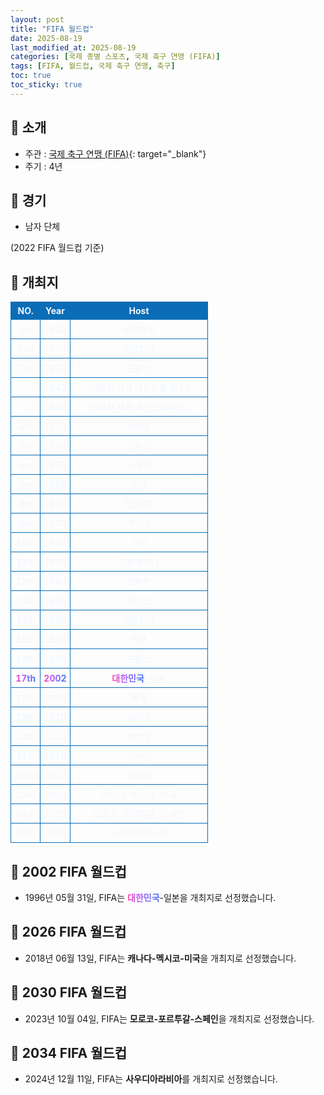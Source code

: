 ```yaml
---
layout: post
title: "FIFA 월드컵"
date: 2025-08-19
last_modified_at: 2025-08-19
categories: [국제 종별 스포츠, 국제 축구 연맹 (FIFA)]
tags: [FIFA, 월드컵, 국제 축구 연맹, 축구]
toc: true
toc_sticky: true
---
```

<style>
    /* 테이블 서식 */
    table {
        width: 100%;
        border-collapse: collapse;
        font-size: 14px;
        color: #f0f6fc;
      }
      th, td {
        border: 1px solid #0B6DB7;
        padding: 5px;
        text-align: center;
        font-weight: normal;
      }
</style>
## 📜 소개
* 주관 : [국제 축구 연맹 (FIFA)](https://www.fifa.com/){: target="_blank"}
* 주기 : 4년

## 📜 경기
* 남자 단체

(2022 FIFA 월드컵 기준)

## 📜 개최지
<html>

<head>
    <meta charset="UTF-8">
</head>

<body>
    <table>
        <tr style="background: #0B6DB7;">
            <th style="width: 15%; font-weight: bold;">NO.</th>
            <th style="width: 15%; font-weight: bold;">Year</th>
            <th style="width: 70%; font-weight: bold;">Host</th>
        </tr>
        <tr>
            <th>1st</th>
            <th>1930</th>
            <th>우루과이</th>
        </tr>
        <tr>
            <th>2nd</th>
            <th>1934</th>
            <th>이탈리아</th>
        </tr>
        <tr>
            <th>3rd</th>
            <th>1938</th>
            <th>프랑스</th>
        </tr>
        <tr>
            <th>.</th>
            <th>1942</th>
            <th>〈제2차 세계 대전으로 취소〉</th>
        </tr>
        <tr>
            <th>.</th>
            <th>1948</th>
            <th>〈제2차 세계 대전으로 취소〉</th>
        </tr>
        <tr>
            <th>4th</th>
            <th>1950</th>
            <th>브라질</th>
        </tr>
        <tr>
            <th>5th</th>
            <th>1954</th>
            <th>스위스</th>
        </tr>
        <tr>
            <th>6th</th>
            <th>1958</th>
            <th>스웨덴</th>
        </tr>
        <tr>
            <th>7th</th>
            <th>1962</th>
            <th>칠레</th>
        </tr>
        <tr>
            <th>8th</th>
            <th>1966</th>
            <th>잉글랜드</th>
        </tr>
        <tr>
            <th>9th</th>
            <th>1970</th>
            <th>멕시코</th>
        </tr>
        <tr>
            <th>10th</th>
            <th>1974</th>
            <th>서독</th>
        </tr>
        <tr>
            <th>11th</th>
            <th>1978</th>
            <th>아르헨티나</th>
        </tr>
        <tr>
            <th>12th</th>
            <th>1982</th>
            <th>스페인</th>
        </tr>
        <tr>
            <th>13th</th>
            <th>1986</th>
            <th>멕시코</th>
        </tr>
        <tr>
            <th>14th</th>
            <th>1990</th>
            <th>이탈리아</th>
        </tr>
        <tr>
            <th>15th</th>
            <th>1994</th>
            <th>미국</th>
        </tr>
        <tr>
            <th>16th</th>
            <th>1998</th>
            <th>프랑스</th>
        </tr>
        <tr>
            <th><span style="background: text linear-gradient(to right, #FF43A8, #BE5DFA, #776CFF, #4172F2); font-weight: bold; -webkit-background-clip: text; -webkit-text-fill-color: transparent;">17th</span></th>
            <th><span style="background: text linear-gradient(to right, #FF43A8, #BE5DFA, #776CFF, #4172F2); font-weight: bold; -webkit-background-clip: text; -webkit-text-fill-color: transparent;">2002</span></th>
            <th><span style="background: text linear-gradient(to right, #FF43A8, #BE5DFA, #776CFF, #4172F2); font-weight: bold; -webkit-background-clip: text; -webkit-text-fill-color: transparent;">대한민국</span>-일본</th>
        </tr>
        <tr>
            <th>18th</th>
            <th>2006</th>
            <th>독일</th>
        </tr>
        <tr>
            <th>19th</th>
            <th>2010</th>
            <th>남아공</th>
        </tr>
        <tr>
            <th>20th</th>
            <th>2014</th>
            <th>브라질</th>
        </tr>
        <tr>
            <th>21st</th>
            <th>2018</th>
            <th>러시아</th>
        </tr>
        <tr>
            <th>22nd</th>
            <th>2022</th>
            <th>카타르</th>
        </tr>
        <tr>
            <th>23rd</th>
            <th>2026</th>
            <th>캐나다-멕시코-미국</th>
        </tr>
        <tr>
            <th>24th</th>
            <th>2030</th>
            <th>모로코-포르투갈-스페인</th>
        </tr>
        <tr>
            <th>25th</th>
            <th>2034</th>
            <th>사우디아라비아</th>
        </tr>
    </table>
</body>

</html>

## 📜 2002 FIFA 월드컵
* 1996년 05월 31일, FIFA는 <span style="background: text linear-gradient(to right, #FF43A8, #BE5DFA, #776CFF, #4172F2); font-weight: bold; -webkit-background-clip: text; -webkit-text-fill-color: transparent;">대한민국</span>-일본을 개최지로 선정했습니다.

## 📜 2026 FIFA 월드컵
* 2018년 06월 13일, FIFA는 <span style="font-weight: bold;">캐나다-멕시코-미국</span>을 개최지로 선정했습니다.

## 📜 2030 FIFA 월드컵
* 2023년 10월 04일, FIFA는 <span style="font-weight: bold;">모로코-포르투갈-스페인</span>을 개최지로 선정했습니다.

## 📜 2034 FIFA 월드컵
* 2024년 12월 11일, FIFA는 <span style="font-weight: bold;">사우디아라비아</span>를 개최지로 선정했습니다.
